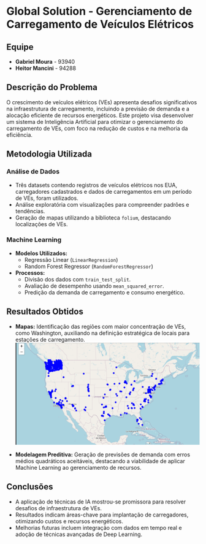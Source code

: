 # Global Solution - Gerenciamento de Carregamento de Veículos Elétricos

## Equipe
- **Gabriel Moura** - 93940
- **Heitor Mancini** - 94288

## Descrição do Problema
O crescimento de veículos elétricos (VEs) apresenta desafios significativos na infraestrutura de carregamento, incluindo a previsão de demanda e a alocação eficiente de recursos energéticos. Este projeto visa desenvolver um sistema de Inteligência Artificial para otimizar o gerenciamento do carregamento de VEs, com foco na redução de custos e na melhoria da eficiência.

## Metodologia Utilizada
### Análise de Dados
- Três datasets contendo registros de veículos elétricos nos EUA, carregadores cadastrados e dados de carregamentos em um período de VEs, foram utilizados.
- Análise exploratória com visualizações para compreender padrões e tendências.
- Geração de mapas utilizando a biblioteca `folium`, destacando localizações de VEs.

### Machine Learning
- **Modelos Utilizados:**
  - Regressão Linear (`LinearRegression`)
  - Random Forest Regressor (`RandomForestRegressor`)
- **Processos:**
  - Divisão dos dados com `train_test_split`.
  - Avaliação de desempenho usando `mean_squared_error`.
  - Predição da demanda de carregamento e consumo energético.

## Resultados Obtidos
- **Mapas:** Identificação das regiões com maior concentração de VEs, como Washington, auxiliando na definição estratégica de locais para estações de carregamento.
![Mapa dinâmico de VEs registradas nos EUA](./MAPA.png)
  
- **Modelagem Preditiva:** Geração de previsões de demanda com erros médios quadráticos aceitáveis, destacando a viabilidade de aplicar Machine Learning ao gerenciamento de recursos.

## Conclusões
- A aplicação de técnicas de IA mostrou-se promissora para resolver desafios de infraestrutura de VEs.
- Resultados indicam áreas-chave para implantação de carregadores, otimizando custos e recursos energéticos.
- Melhorias futuras incluem integração com dados em tempo real e adoção de técnicas avançadas de Deep Learning.

